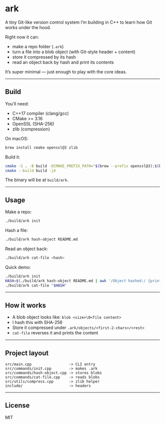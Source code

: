 # ark

A tiny Git-like version control system I’m building in C++ to learn how Git works under the hood.  

Right now it can:  
- make a repo folder (`.ark`)  
- turn a file into a blob object (with Git-style header + content)  
- store it compressed by its hash  
- read an object back by hash and print its contents  

It’s super minimal — just enough to play with the core ideas.  

---

## Build

You’ll need:  
- C++17 compiler (clang/gcc)  
- CMake >= 3.16  
- OpenSSL (SHA-256)  
- zlib (compression)  

On macOS:  

```bash
brew install cmake openssl@3 zlib
```

Build it:  

```bash
cmake -S . -B build -DCMAKE_PREFIX_PATH="$(brew --prefix openssl@3);$(brew --prefix zlib)"
cmake --build build -j4
```

The binary will be at `build/ark`.  

---

## Usage

Make a repo:  

```bash
./build/ark init
```

Hash a file:  

```bash
./build/ark hash-object README.md
```

Read an object back:  

```bash
./build/ark cat-file <hash>
```

Quick demo:  

```bash
./build/ark init
HASH=$(./build/ark hash-object README.md | awk '/Object hashed:/ {print $3}')
./build/ark cat-file "$HASH"
```

---

## How it works

- A blob object looks like: `blob <size>\0<file content>`  
- I hash this with SHA-256  
- Store it compressed under `.ark/objects/<first-2-chars>/<rest>`  
- `cat-file` reverses it and prints the content  

---

## Project layout

```
src/main.cpp                 -> CLI entry
src/commands/init.cpp        -> makes .ark
src/commands/hash-object.cpp -> stores blobs
src/commands/cat-file.cpp    -> reads blobs
src/utils/compress.cpp       -> zlib helper
include/                     -> headers
```

---

## License

MIT
